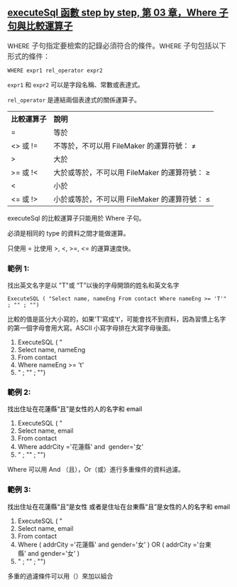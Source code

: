 <h2><a href="https://github.com/jsl-liao/fm3275.github.io/blob/main/filemaker%20executeSql%20function/executeSql%20%E5%87%BD%E6%95%B8%20step%20by%20step%2C%20%E7%AC%AC%2003%20%E7%AB%A0%EF%BC%8CWhere%20%E5%AD%90%E5%8F%A5%E8%88%87%E6%AF%94%E8%BC%83%E9%81%8B%E7%AE%97%E5%AD%90.md" target="_blank">executeSql 函數 step by step, 第 03 章，Where 子句與比較運算子</a></h2>


<p>WHERE<span style="color: rgb(51, 51, 51); background-color: rgb(250, 250, 250); font-size: 16px;"> 子句指定要檢索的記錄必須符合的條件。</span>WHERE<span style="color: rgb(51, 51, 51); background-color: rgb(250, 250, 250); font-size: 16px;"> 子句包括以下形式的條件：</span></p>


<pre><code>WHERE expr1 rel_operator expr2</code></pre>


<p style="text-align: start;"><code>expr1</code> 和 <code>expr2</code> 可以是字段名稱、常數或表達式。</p>


<p style="text-align: start;"><code>rel_operator</code> 是連結兩個表達式的關係運算子。</p>


<table style="width: 100%; text-align: start;"><tbody><tr><th colspan="1" rowspan="1" width="auto" style="text-align: left;">比較運算子</th><th colspan="1" rowspan="1" width="auto" style="text-align: left;">說明</th></tr><tr><td colspan="1" rowspan="1" width="auto">=</td><td colspan="1" rowspan="1" width="auto">等於</td></tr><tr><td colspan="1" rowspan="1" width="auto">&lt;&gt; 或 !=</td><td colspan="1" rowspan="1" width="auto">不等於，不可以用 FileMaker 的運算符號： ≠</td></tr><tr><td colspan="1" rowspan="1" width="auto">&gt; </td><td colspan="1" rowspan="1" width="auto">大於</td></tr><tr><td colspan="1" rowspan="1" width="auto">&gt;= 或 !&lt;</td><td colspan="1" rowspan="1" width="auto">大於或等於，不可以用 FileMaker 的運算符號： ≥</td></tr><tr><td colspan="1" rowspan="1" width="auto">&lt;</td><td colspan="1" rowspan="1" width="auto">小於</td></tr><tr><td colspan="1" rowspan="1" width="auto">&lt;= 或 !&gt;</td><td colspan="1" rowspan="1" width="auto">小於或等於，不可以用 FileMaker 的運算符號： ≤</td></tr></tbody></table>


<p style="text-align: start;">executeSql 的比較運算子只能用於 Where 子句。</p>


<p style="text-align: start;">必須是相同的 type 的資料之間才能做運算。</p>


<p style="text-align: start;">只使用 = 比使用 &gt;, &lt;, &gt;=, &lt;= 的運算速度快。</p>


<h3>範例 1: </h3>


<p>找出英文名字是以 "T"或 “T”以後的字母開頭的姓名和英文名字</p>


<pre><code>ExecuteSQL ( "Select name, nameEng From contact Where nameEng &gt;= 'T'" ; "" ; "")</code></pre>


<p>比較的值是區分大小寫的，如果<span style="color: rgb(0, 0, 0);">'T'</span>寫成<span style="color: rgb(0, 0, 0);">'t'</span>，可能會找不到資料，因為習慣上名字的第一個字母會用大寫。ASCII 小寫字母排在大寫字母後面。</p>
<div class="dp-highlighter"><ol start="1" class="dp-sql"><li class="alt"><span><span>ExecuteSQL&nbsp;(&nbsp;"&nbsp;&nbsp;</span></span></li><li class=""><span><span class="keyword">Select</span><span>&nbsp;</span><span class="keyword">name</span><span>,&nbsp;nameEng&nbsp;&nbsp;&nbsp;</span></span></li><li class="alt"><span><span class="keyword">From</span><span>&nbsp;contact&nbsp;&nbsp;&nbsp;</span></span></li><li class=""><span><span class="keyword">Where</span><span>&nbsp;nameEng&nbsp;&gt;=&nbsp;</span><span class="string">'t'</span><span>&nbsp;&nbsp;</span></span></li><li class="alt"><span><span class="string">"&nbsp;;&nbsp;"</span><span class="string">"&nbsp;;&nbsp;"</span><span>") &nbsp;</span></span></li></ol></div>


<h3><span style="color: rgb(0, 0, 0);">範例 2: </span></h3>


<p><span style="color: rgb(0, 0, 0);">找出住址在花蓮縣“且”是女性的人的名字和 email</span></p>
<div class="dp-highlighter"><ol start="1" class="dp-sql"><li class="alt"><span><span>ExecuteSQL&nbsp;(&nbsp;"&nbsp;&nbsp;</span></span></li><li class=""><span><span class="keyword">Select</span><span>&nbsp;</span><span class="keyword">name</span><span>,&nbsp;email&nbsp;&nbsp;&nbsp;</span></span></li><li class="alt"><span><span class="keyword">From</span><span>&nbsp;contact&nbsp;&nbsp;&nbsp;</span></span></li><li class=""><span><span class="keyword">Where</span><span>&nbsp;addrCity&nbsp;=</span><span class="string">'花蓮縣'</span><span>&nbsp;</span><span class="op">and</span><span>&nbsp;&nbsp;gender=</span><span class="string">'女'</span><span>&nbsp;&nbsp;</span></span></li><li class="alt"><span><span class="string">"&nbsp;;&nbsp;"</span><span class="string">"&nbsp;;&nbsp;"</span><span>") &nbsp;</span></span></li></ol></div>


<p>Where 可以用 And （且），Or（或）進行多重條件的資料過濾。</p>


<h3><span style="color: rgb(0, 0, 0);">範例 3: </span></h3>


<p><span style="color: rgb(0, 0, 0);">找出住址在花蓮縣“且”是女性 或者是住址在台東縣“且”是女性的人的名字和 email</span></p>
<div class="dp-highlighter"><ol start="1" class="dp-sql"><li class="alt"><span><span>ExecuteSQL&nbsp;(&nbsp;"&nbsp;&nbsp;</span></span></li><li class=""><span><span class="keyword">Select</span><span>&nbsp;</span><span class="keyword">name</span><span>,&nbsp;email&nbsp;&nbsp;&nbsp;</span></span></li><li class="alt"><span><span class="keyword">From</span><span>&nbsp;contact&nbsp;&nbsp;&nbsp;</span></span></li><li class=""><span><span class="keyword">Where</span><span>&nbsp;(&nbsp;addrCity&nbsp;=</span><span class="string">'花蓮縣'</span><span>&nbsp;</span><span class="op">and</span><span>&nbsp;gender=</span><span class="string">'女'</span><span>&nbsp;)&nbsp;</span><span class="op">OR</span><span>&nbsp;(&nbsp;addrCity&nbsp;=</span><span class="string">'台東縣'</span><span>&nbsp;</span><span class="op">and</span><span>&nbsp;gender=</span><span class="string">'女'</span><span>&nbsp;)&nbsp;&nbsp;</span></span></li><li class="alt"><span><span class="string">"&nbsp;;&nbsp;"</span><span class="string">"&nbsp;;&nbsp;"</span><span>") &nbsp;</span></span></li></ol></div>


<p>多重的過濾條件可以用（）來加以組合</p>